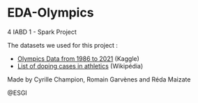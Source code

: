 # EDA-Olympics


4 IABD 1 - Spark Project

The datasets we used for this project :
- [Olympics Data from 1986 to 2021](https://www.kaggle.com/piterfm/olympic-games-medals-19862018) (Kaggle)
- [List of doping cases in athletics](https://en.wikipedia.org/wiki/List_of_doping_cases_in_athletics) (Wikipédia)

Made by Cyrille Champion, Romain Garvènes and Réda Maizate

@ESGI
